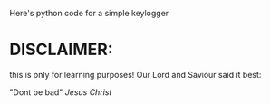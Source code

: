Here's python code for a simple keylogger

# DISCLAIMER:
this is only for learning purposes! Our Lord and Saviour said it best:

"Dont be bad"
    _Jesus Christ_
